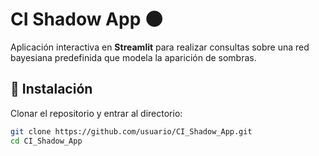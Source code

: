 # CI Shadow App 🌑

Aplicación interactiva en **Streamlit** para realizar consultas sobre una red bayesiana predefinida que modela la aparición de sombras.

## 🚀 Instalación

Clonar el repositorio y entrar al directorio:

```bash
git clone https://github.com/usuario/CI_Shadow_App.git
cd CI_Shadow_App
